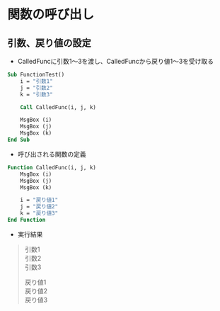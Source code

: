 # 関数の呼び出し  

## 引数、戻り値の設定  

* CalledFuncに引数1～3を渡し、CalledFuncから戻り値1～3を受け取る

```vb
Sub FunctionTest()
    i = "引数1"
    j = "引数2"
    k = "引数3"

    Call CalledFunc(i, j, k)

    MsgBox (i)
    MsgBox (j)
    MsgBox (k)
End Sub
```

* 呼び出される関数の定義

```vb
Function CalledFunc(i, j, k)
    MsgBox (i)
    MsgBox (j)
    MsgBox (k)

    i = "戻り値1"
    j = "戻り値2"
    k = "戻り値3"
End Function
```

* 実行結果

> 引数1  
引数2  
引数3  
>
> 戻り値1  
戻り値2  
戻り値3
